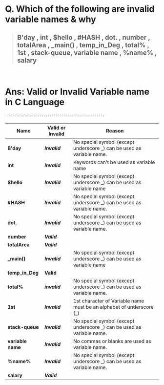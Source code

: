 
# Q. Which of the following are invalid variable names & why

> ## B'day , int , $hello , #HASH , dot. , number , totalArea , _main() , temp_in_Deg , total% , 1st , stack-queue, variable name , %name% , salary

&nbsp;

# **Ans**:  Valid or Invalid Variable name in C Language

&nbsp;--------------------------------------------------
&nbsp;

| Name | Valid or Invalid | Reason |
|------ | ---------------- | ------ |
| **B'day** | ***Invalid*** | No special symbol (except underscore _) can be used as variable name. |
| **int** | ***Invalid*** | Keywords can't be used as variable name  |
| **$hello** | ***Invalid*** | No special symbol (except underscore _) can be used as variable name  |
| **#HASH** | ***Invalid*** | No special symbol (except underscore _) can be used as variable name. |
| **dot.** | ***Invalid*** | No special symbol (except underscore _) can be used as variable name. |
| **number** | ***Valid*** |  |
| **totalArea** | ***Valid*** |  |
| **_main()** | ***Invalid*** | No special symbol (except underscore _) can be used as variable name  |
| **temp_in_Deg** | **Valid** |  |
| **total%** | ***invalid*** | No special symbol (except underscore _) can be used as variable name. |
| **1st** | ***Invalid*** | 1st character of Variable name must be an alphabet of underscore (_) |
| **stack-queue** | ***Invalid*** | No special symbol (except underscore _) can be used as variable name.  |
| **variable name** | ***Invalid*** | No commas or blanks are used as variable name. |
| **%name%** | ***Invalid*** | No special symbol (except underscore _) can be used as variable name. |
| **salary** | ***Valid*** | |
